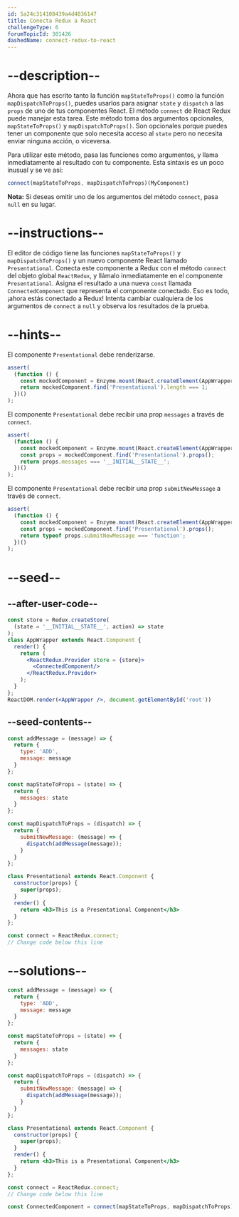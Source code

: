 ```yaml
---
id: 5a24c314108439a4d4036147
title: Conecta Redux a React
challengeType: 6
forumTopicId: 301426
dashedName: connect-redux-to-react
---
```


# --description--

Ahora que has escrito tanto la función `mapStateToProps()` como la función `mapDispatchToProps()`, puedes usarlos para asignar `state` y `dispatch` a las `props` de uno de tus componentes React. El método `connect` de React Redux puede manejar esta tarea. Este método toma dos argumentos opcionales, `mapStateToProps()` y `mapDispatchToProps()`. Son opcionales porque puedes tener un componente que solo necesita acceso al `state` pero no necesita enviar ninguna acción, o viceversa.

Para utilizar este método, pasa las funciones como argumentos, y llama inmediatamente al resultado con tu componente. Esta sintaxis es un poco inusual y se ve así:

```js
connect(mapStateToProps, mapDispatchToProps)(MyComponent)
```

**Nota:** Si deseas omitir uno de los argumentos del método `connect`, pasa `null` en su lugar.

# --instructions--

El editor de código tiene las funciones `mapStateToProps()` y `mapDispatchToProps()` y un nuevo componente React llamado `Presentational`. Conecta este componente a Redux con el método `connect` del objeto global `ReactRedux`, y llámalo inmediatamente en el componente `Presentational`. Asigna el resultado a una nueva `const` llamada `ConnectedComponent` que representa el componente conectado. Eso es todo, ¡ahora estás conectado a Redux! Intenta cambiar cualquiera de los argumentos de `connect` a `null` y observa los resultados de la prueba.

# --hints--

El componente `Presentational` debe renderizarse.

```js
assert(
  (function () {
    const mockedComponent = Enzyme.mount(React.createElement(AppWrapper));
    return mockedComponent.find('Presentational').length === 1;
  })()
);
```

El componente `Presentational` debe recibir una prop `messages` a través de `connect`.

```js
assert(
  (function () {
    const mockedComponent = Enzyme.mount(React.createElement(AppWrapper));
    const props = mockedComponent.find('Presentational').props();
    return props.messages === '__INITIAL__STATE__';
  })()
);
```

El componente `Presentational` debe recibir una prop `submitNewMessage` a través de `connect`.

```js
assert(
  (function () {
    const mockedComponent = Enzyme.mount(React.createElement(AppWrapper));
    const props = mockedComponent.find('Presentational').props();
    return typeof props.submitNewMessage === 'function';
  })()
);
```

# --seed--

## --after-user-code--

```jsx
const store = Redux.createStore(
  (state = '__INITIAL__STATE__', action) => state
);
class AppWrapper extends React.Component {
  render() {
    return (
      <ReactRedux.Provider store = {store}>
        <ConnectedComponent/>
      </ReactRedux.Provider>
    );
  }
};
ReactDOM.render(<AppWrapper />, document.getElementById('root'))
```

## --seed-contents--

```jsx
const addMessage = (message) => {
  return {
    type: 'ADD',
    message: message
  }
};

const mapStateToProps = (state) => {
  return {
    messages: state
  }
};

const mapDispatchToProps = (dispatch) => {
  return {
    submitNewMessage: (message) => {
      dispatch(addMessage(message));
    }
  }
};

class Presentational extends React.Component {
  constructor(props) {
    super(props);
  }
  render() {
    return <h3>This is a Presentational Component</h3>
  }
};

const connect = ReactRedux.connect;
// Change code below this line
```

# --solutions--

```jsx
const addMessage = (message) => {
  return {
    type: 'ADD',
    message: message
  }
};

const mapStateToProps = (state) => {
  return {
    messages: state
  }
};

const mapDispatchToProps = (dispatch) => {
  return {
    submitNewMessage: (message) => {
      dispatch(addMessage(message));
    }
  }
};

class Presentational extends React.Component {
  constructor(props) {
    super(props);
  }
  render() {
    return <h3>This is a Presentational Component</h3>
  }
};

const connect = ReactRedux.connect;
// Change code below this line

const ConnectedComponent = connect(mapStateToProps, mapDispatchToProps)(Presentational);
```
